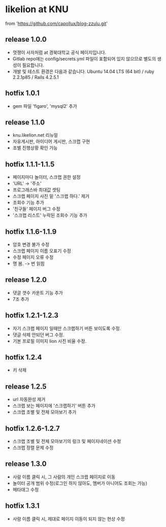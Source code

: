 # likelion at KNU

from 'https://github.com/capollux/blog-zzulu.git'

release 1.0.0
--------------
- 멋쟁이 사자처럼 at 경북대학교 공식 페이지입니다.
- Gitlab repo에는 config/secrets.yml 파일이 포함되어 있지 않으므로 별도의 생성이 필요합니다.
- 개발 및 테스트 환경은 다음과 같습니다. Ubuntu 14.04 LTS (64 bit) / ruby 2.2.1p85 / Rails 4.2.5.1

hotfix 1.0.1
--------------
- gem 파일 'figaro', 'mysql2' 추가

release 1.1.0
--------------
- knu.likelion.net 리뉴얼
- 자유게시판, 아이디어 게시판, 스크랩 구현
- 조별 진행상황 확인 가능

hotfix 1.1.1-1.1.5
--------------
- 페이지마다 놀이터, 스크랩 권한 설정
- 'URL' -> '주소'
- 프로그래스바 최대값 셋팅
- 스크랩 페이지 사진 밑 '스크랩 하다.' 제거
- 조회수 기능 추가
- '친구들' 페이지 버그 수정
- '스크랩 리스트' 누락된 조회수 기능 추가

hotfix 1.1.6-1.1.9
--------------
- 암호 변경 불가 수정
- 스크랩 페이지 이름 오표기 수정
- 수정 페이지 오류 수정
- 명 봄. -> 번 읽힘

release 1.2.0
--------------
- 댓글 갯수 카운트 기능 추가
- 7조 추가

hotfix 1.2.1-1.2.3
--------------
- 자기 스크랩 페이지 일때만 스크랩하기 버튼 보이도록 수정.
- 댓글 삭제 안되던 버그 수정.
- 기본 프로필 이미지 lion 사진 비율 수정.

hotfix 1.2.4
--------------
- 키 삭제

release 1.2.5
--------------
- url 자동완성 제거
- 스크랩 보는 페이지에 '스크랩하기' 버튼 추가
- 스크랩 조별 및 전체 모아보기 추가

hotfix 1.2.6-1.2.7
--------------
- 스크랩 조별 및 전체 모아보기의 링크 및 페이지네이션 수정
- 스크랩 정렬 문제 수정

release 1.3.0
--------------
- 사람 이름 클릭 시, 그 사람의 개인 스크랩 페이지로 이동
- 놀이터 공개 범위 수정(로그인 하지 않아도, 멤버가 아니어도 조회는 가능)
- 메타태그 수정

hotfix 1.3.1
--------------
- 사람 이름 클릭 시, 제대로 페이지 이동이 되지 않는 현상 수정
